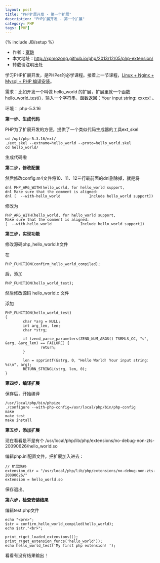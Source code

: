 ```yaml
---
layout: post
title: "PHP扩展开发 - 第一个扩展"
description: "PHP扩展开发 - 第一个扩展"
category: PHP
tags: [PHP]
---
```

{% include JB/setup %}

*	作者：<a href="http://weibo.com/xpmozong" target="blank">寞踪</a>
*	本文地址：http://xpmozong.github.io/php/2013/12/05/php-extension/
*	转载请注明出处

学习PHP扩展开发，是PHPer的必学课程。接着上一节课程，<a href="/php/2013/12/05/lnmp/" target="_blank">Linux + Nginx + Mysql + PHP 编译安装</a>。

需求：比如开发一个叫做 hello_world 的扩展，扩展里就一个函数 hello_world_test()，输入一个字符串，函数返回：Your input string: xxxxx! 。

环境： php-5.3.16

**第一步、生成代码**

PHP为了扩展开发的方便，提供了一个类似代码生成器的工具ext_skel

    cd /opt/php-5.3.16/ext/
    ./ext_skel --extname=hello_world --proto=hello_world.skel
    cd hello_world/

生成代码啦

**第二步，修改配置**

然后修改config.m4文件将10、11、12三行最前面的dnl删除掉，就是将

    dnl PHP_ARG_WITH(hello_world, for hello_world support,
    dnl Make sure that the comment is aligned:
    dnl [  --with-hello_world             Include hello_world support])

修改为

    PHP_ARG_WITH(hello_world, for hello_world support,
    Make sure that the comment is aligned:
    [  --with-hello_world             Include hello_world support])

**第三步，实现功能**

修改源码php_hello_world.h文件

在

    PHP_FUNCTION(confirm_hello_world_compiled);

后，添加

    PHP_FUNCTION(hello_world_test);

然后修改源码 hello_world.c 文件

添加

    PHP_FUNCTION(hello_world_test)
    {
            char *arg = NULL;
            int arg_len, len;
            char *strg;

            if (zend_parse_parameters(ZEND_NUM_ARGS() TSRMLS_CC, "s", &arg, &arg_len) == FAILURE) {
                    return;
            }

            len = spprintf(&strg, 0, "Hello World! Your input string: %s\n", arg);
            RETURN_STRINGL(strg, len, 0);
    }

**第四步，编译扩展**

保存后，开始编译

    /usr/local/php/bin/phpize
    ./configure --with-php-config=/usr/local/php/bin/php-config
    make
    make test
    make install

**第五步，添加扩展**

现在看看是不是有个 /usr/local/php/lib/php/extensions/no-debug-non-zts-20090626/hello_world.so

编辑php.ini配置文件，把扩展加入进去：
    
    // 扩展路径
    extension_dir = "/usr/local/php/lib/php/extensions/no-debug-non-zts-20090626/"
    extension = hello_world.so

保存退出。

**第六步，检查安装结果**

编辑test.php文件

    echo "<pre>";
    $str = confirm_hello_world_compiled(hello_world);
    echo $str."<br>";
    
    print_r(get_loaded_extensions());
    print_r(get_extension_funcs('hello_world'));
    echo hello_world_test('My first php extension! ');


看看有没有结果输出！